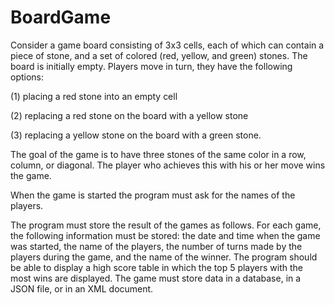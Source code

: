 # BoardGame

Consider a game board consisting of 3x3 cells, each of which can contain a piece of stone, and a set of colored (red, yellow, and green) stones. The board is initially empty. Players move in turn, they have the following options:

(1) placing a red stone into an empty cell

(2) replacing a red stone on the board with a yellow stone

(3) replacing a yellow stone on the board with a green stone.

The goal of the game is to have three stones of the same color in a row, column, or diagonal. The player who achieves this with his or her move wins the game.

When the game is started the program must ask for the names of the players.

The program must store the result of the games as follows. For each game, the following information must be stored: the date and time when the game was started, the name of the players, the number of turns made by the players during the game, and the name of the winner. The program should be able to display a high score table in which the top 5 players with the most wins are displayed. The game must store data in a database, in a JSON file, or in an XML document.